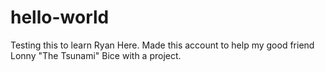 # hello-world
Testing this to learn
Ryan Here.  Made this account to help my good friend Lonny "The Tsunami" Bice with a project.
